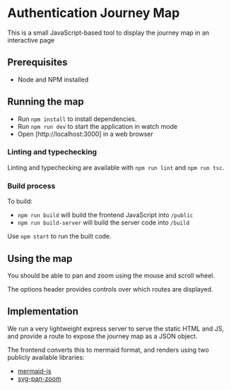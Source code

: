 # Authentication Journey Map

This is a small JavaScript-based tool to display the journey map in an interactive page

## Prerequisites

- Node and NPM installed

## Running the map

- Run `npm install` to install dependencies.
- Run `npm run dev` to start the application in watch mode
- Open [http://localhost:3000] in a web browser

### Linting and typechecking

Linting and typechecking are available with `npm run lint` and `npm run tsc`.

### Build process

To build:

- `npm run build` will build the frontend JavaScript into `/public`
- `npm run build-server` will build the server code into `/build`

Use `npm start` to run the built code.

## Using the map

You should be able to pan and zoom using the mouse and scroll wheel.

The options header provides controls over which routes are displayed.

## Implementation

We run a very lightweight express server to serve the static HTML and JS,
and provide a route to expose the journey map as a JSON object.

The frontend converts this to mermaid format, and renders using two publicly available libraries:

- [mermaid-js](https://mermaid.js.org/)
- [svg-pan-zoom](https://github.com/bumbu/svg-pan-zoom)

